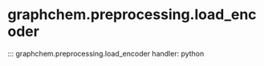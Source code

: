 # graphchem.preprocessing.load_encoder

::: graphchem.preprocessing.load_encoder
    handler: python
